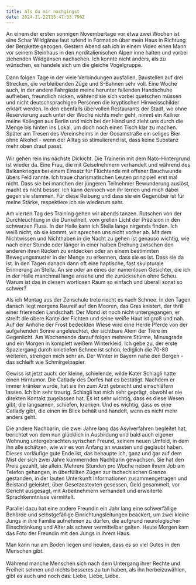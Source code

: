 ```yaml
---
title: Als du mir nachgingst
date: 2024-11-22T15:47:33.796Z
---
```

An einem der ersten sonnigen Novembertage vor etwa zwei Wochen ist eine Schar Wildgänse laut rufend in Formation über mein Haus in Richtung der Bergkette gezogen. Gestern Abend sah ich in einem Video einen Mann vor seinem Steinhaus in den norditalienischen Alpen inne halten und vorbei ziehenden Wildgänsen nachsehen. Ich konnte nicht anders, als zu wünschen, es handele sich um die gleiche Vogelgruppe.\
\
Dann folgen Tage in der viele Verbindungen ausfallen, Baustellen auf drei Strecken, die verbleibenden Züge und S-Bahnen sehr voll. Eine Woche auch, in der andere Fahrgäste meine herunter fallenden Handschuhe aufheben, freundlich nicken, während sie sich vorbei quetschen müssen und nicht deutschsprachigen Personen die kryptischen Hinweisschilder erklärt werden. In den ebenfalls übervollen Restaurants der Stadt, wo ohne Reservierung auch unter der Woche nichts mehr geht, nimmt ein Kellner meine Kollegen aus Berlin und mich bei der Hand und zieht uns durch die Menge bis hinten ins Lokal, um doch noch einen Tisch klar zu machen. Später am Tresen des Vereinsheims in der Occamstraße ein seliges Bier ohne Alkohol - wenn der Alltag so stimulierend ist, dass keine Substanz mehr oben drauf passt.\
\
Wir gehen rein ins nächste Dickicht. Die Trainerin mit dem Nato-Hintergrund ist wieder da. Eine Frau, die mit Geiselnehmern verhandelt und während des Balkankrieges bei einem Einsatz für Flüchtende mit offener Bauchwunde übers Feld rannte. Ich traue charismatischen Leuten prinzipiell erst mal nicht. Dass sie bei manchen der jüngeren Teilnehmer Bewunderung auslöst, macht es nicht besser. Ich kann dennoch von ihr lernen und mich dabei gegen sie stemmen. Für diese Reibung und dass sie ein Gegenüber ist für meine Stärke, respektiere ich sie wiederum sehr.

Am vierten Tag des Training gehen wir abends tanzen. Rutschen von der Durchleuchtung in die Dunkelheit, vom grellen Licht der Präzision in den schwarzen Fluss. In der Halle kann ich Stella lange nirgends finden. Ich weiß nicht, ob sie kommt, wir sprechen uns nicht vorher ab. Mit dem Nichtwissen und Nichthaben in die Nacht zu gehen ist genauso wichtig, wie nach einer Stunde oder länger in einer halben Drehung zwischen den anderen ihren Rücken zu entdecken oder an einem bestimmten Bewegungsmuster in der Menge zu erkennen, dass sie es ist. Dass sie da ist. In den Tagen danach dann oft eine haptische, fast skulpturale Erinnerung an Stella. An sie oder an eines der namenlosen Gesichter, die ich in der Halle manchmal lange ansehe und die zurücksehen ohne Scheu. Warum ist das in diesem wortlosen Raum so einfach und überall sonst so schwer?

Als ich Montag aus der Zenschule trete riecht es nach Schnee. In den Tagen danach liegt morgens Raureif auf den Mooren, das Gras knistert, der thrill einer frierenden Landschaft. Der Mond ist noch nicht untergegangen, er streift die obere Kante der Fichten und seine weiße Haut ist groß und nah. Auf der Anhöhe der Frost bedeckten Wiese wird eine Herde Pferde von der aufgehenden Sonne angeleuchtet, der sichtbare Atem der Tiere im Gegenlicht. Am Wochenende darauf folgen mehrere Stürme, Minusgrade und ein Morgen in komplett weißem Winterkleid. Ich gebe zu, der erste Spaziergang durch knietiefen Schnee ist schön, lediglich die 70-80 weiteren, strengen mich sehr an. Der Winter in Bayern nahe den Bergen - das schleift wie Schmirgelpapier.

Gewiss ist jetzt auch: der kleine, schielende, wilde Kater Schiagli hatte einen Hirntumor. Die Catlady des Dorfes hat es bestätigt. Nachdem er immer kränker wurde, hat sie ihn zum Arzt gebracht und einschläfern lassen. Ich bin sehr traurig. Schiagli hat mich sehr geprägt, obwohl er nie direkten Kontakt zugelassen hat. Es ist sehr wichtig, dass es diese Wesen gibt; die langsamen, schiefen, kranken. Und es wichtig, dass es eine Catlady gibt, die einen im Blick behält und handelt, wenn es nicht mehr anders geht.

Die andere Nachbarin, die zwei Jahre lang das Asylverfahren begleitet hat, berichtet von dem nun glücklich in Ausbildung und bald auch eigener Wohnung untergebrachten syrischen Freund, seinem neuen Umfeld, in dem ihn alle schätzen, wie wir es von Anfang an wussten und geglaubt haben. Dieses vorläufige gute Ende ist, das behaupte ich, ganz und gar auf dem Mist der sich zwei Jahre kümmernden Nachbarin gewachsen. Sie hat den Preis gezahlt, sie allein. Mehrere Stunden pro Woche neben ihrem Job am Telefon gehangen, in überfüllten Zügen zur tschechischen Grenze gestanden, in der lauten Unterkunft Informationen zusammengetragen und Beistand geleistet, über Gesetzestexten gesessen, Geld gesammelt, vor Gericht ausgesagt, mit Arbeitnehmern verhandelt und erweiterte Sprachkenntnisse vermittelt.

Parallel dazu hat eine andere Freundin ein Jahr lang eine schwerfällige Behörde und selbstgefällige Einrichtungsleitungen beackert, um zwei kleine Jungs in ihre Familie aufnehmen zu dürfen, die aufgrund neurologischer Einschränkung und Alter als schwer vermittelbar galten. Heute Morgen kam das Foto der Freundin mit den Jungs in ihrem Haus. 

Man kann nur am Boden liegen und heulen, dass es so viel Gutes in den Menschen gibt.\
\
Während manche Menschen sich nach dem Untergang ihrer Rechte und Freiheit sehnen und nichts besseres zu tun haben, als ihn herbeizuwählen, gibt es auch und noch das: Liebe, Liebe, Liebe.